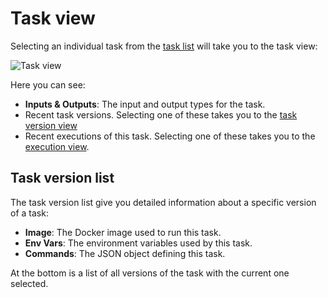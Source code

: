 # Task view

Selecting an individual task from the [task list](task-list) will take you to the task view:

![Task view](/_static/images/task-view.png)

Here you can see:

* **Inputs & Outputs**: The input and output types for the task.
* Recent task versions. Selecting one of these takes you to the [task version view](#task-version-list)
* Recent executions of this task. Selecting one of these takes you to the [execution view](execution-view).

## Task version list

The task version list give you detailed information about a specific version of a task:

* **Image**: The Docker image used to run this task.
* **Env Vars**: The environment variables used by this task.
* **Commands**: The JSON object defining this task.

At the bottom is a list of all versions of the task with the current one selected.